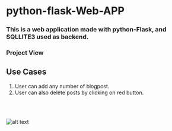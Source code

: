 # python-flask-Web-APP

### This is a web application made with python-Flask, and SQLLITE3 used as backend.

### Project View

## Use Cases
1. User can add any number of blogpost.
2. User can also delete posts by clicking on red button.

<br>
<br>

![alt text](https://github.com/kavyanshpandey/python-flask-blog/blob/master/pic1.png)
